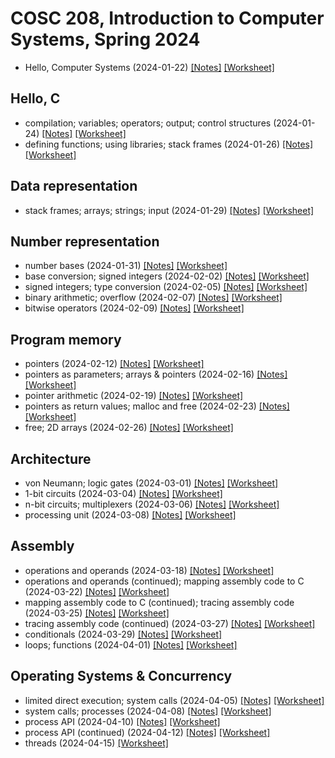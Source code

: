 # COSC 208, Introduction to Computer Systems, Spring 2024

* Hello, Computer Systems (2024-01-22) [[Notes]](2024-01-22.notes.html) 
[[Worksheet]](2024-01-22.worksheet.html)

## Hello, C
* compilation; variables; operators; output; control structures (2024-01-24) [[Notes]](2024-01-24.notes.html) 
[[Worksheet]](2024-01-24.worksheet.html)
* defining functions; using libraries; stack frames (2024-01-26) [[Notes]](2024-01-26.notes.html) 
[[Worksheet]](2024-01-26.worksheet.html)

## Data representation
* stack frames; arrays; strings; input (2024-01-29) [[Notes]](2024-01-29.notes.html) 
[[Worksheet]](2024-01-29.worksheet.html)

## Number representation
* number bases (2024-01-31) [[Notes]](2024-01-31.notes.html) 
[[Worksheet]](2024-01-31.worksheet.html)
* base conversion; signed integers (2024-02-02) [[Notes]](2024-02-02.notes.html) 
[[Worksheet]](2024-02-02.worksheet.html)
* signed integers; type conversion (2024-02-05) [[Notes]](2024-02-05.notes.html) 
[[Worksheet]](2024-02-05.worksheet.html)
*  binary arithmetic; overflow (2024-02-07) [[Notes]](2024-02-07.notes.html) 
[[Worksheet]](2024-02-07.worksheet.html)
* bitwise operators (2024-02-09) [[Notes]](2024-02-09.notes.html) 
[[Worksheet]](2024-02-09.worksheet.html)

## Program memory
* pointers (2024-02-12) [[Notes]](2024-02-12.notes.html) 
[[Worksheet]](2024-02-12.worksheet.html)
* pointers as parameters; arrays & pointers (2024-02-16) [[Notes]](2024-02-16.notes.html) 
[[Worksheet]](2024-02-16.worksheet.html)
* pointer arithmetic (2024-02-19) [[Notes]](2024-02-19.notes.html) 
[[Worksheet]](2024-02-19.worksheet.html)
* pointers as return values; malloc and free (2024-02-23) [[Notes]](2024-02-23.notes.html) 
[[Worksheet]](2024-02-23.worksheet.html)
* free; 2D arrays (2024-02-26) [[Notes]](2024-02-26.notes.html) 
[[Worksheet]](2024-02-26.worksheet.html)

## Architecture
* von Neumann; logic gates (2024-03-01) [[Notes]](2024-03-01.notes.html) 
[[Worksheet]](2024-03-01.worksheet.html)
* 1-bit circuits (2024-03-04) [[Notes]](2024-03-04.notes.html) 
[[Worksheet]](2024-03-04.worksheet.html)
* n-bit circuits; multiplexers (2024-03-06) [[Notes]](2024-03-06.notes.html) 
[[Worksheet]](2024-03-06.worksheet.html)
* processing unit (2024-03-08) [[Notes]](2024-03-08.notes.html) 
[[Worksheet]](2024-03-08.worksheet.html)

## Assembly
* operations and operands (2024-03-18) [[Notes]](2024-03-18.notes.html) 
[[Worksheet]](2024-03-18.worksheet.html)
* operations and operands (continued); mapping assembly code to C (2024-03-22) [[Notes]](2024-03-22.notes.html) 
[[Worksheet]](2024-03-22.worksheet.html)
* mapping assembly code to C (continued); tracing assembly code (2024-03-25) [[Notes]](2024-03-25.notes.html) 
[[Worksheet]](2024-03-25.worksheet.html)
* tracing assembly code (continued) (2024-03-27) [[Notes]](2024-03-27.notes.html) 
[[Worksheet]](2024-03-27.worksheet.html)
* conditionals (2024-03-29) [[Notes]](2024-03-29.notes.html) 
[[Worksheet]](2024-03-29.worksheet.html)
* loops; functions (2024-04-01) [[Notes]](2024-04-01.notes.html) 
[[Worksheet]](2024-04-01.worksheet.html)

## Operating Systems & Concurrency
* limited direct execution; system calls (2024-04-05) [[Notes]](2024-04-05.notes.html) 
[[Worksheet]](2024-04-05.worksheet.html)
* system calls; processes (2024-04-08) [[Notes]](2024-04-08.notes.html) 
[[Worksheet]](2024-04-08.worksheet.html)
* process API (2024-04-10) [[Notes]](2024-04-10.notes.html) 
[[Worksheet]](2024-04-10.worksheet.html)
* process API (continued) (2024-04-12) [[Notes]](2024-04-12.notes.html) 
[[Worksheet]](2024-04-12.worksheet.html)
* threads (2024-04-15) [[Worksheet]](2024-04-15.worksheet.html)

